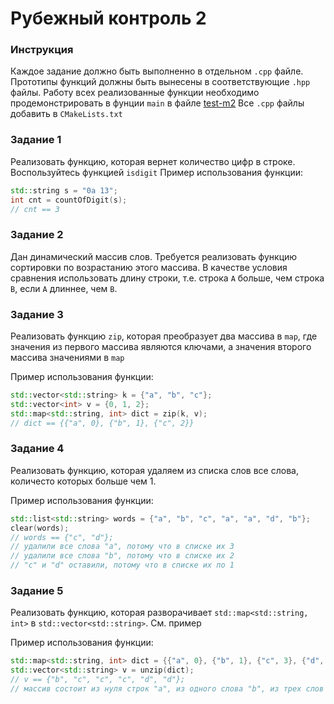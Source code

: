 # Рубежный контроль 2

### Инструкция
Каждое задание должно быть выполненно в отдельном `.cpp` файле.
Прототипы функций должны быть вынесены в соответствующие `.hpp` файлы.
Работу всех реализованные функции необходимо продемонстрировать в фунции `main` в файле [test-m2](test-m2.cpp)
Все `.cpp` файлы добавить в `CMakeLists.txt`

### Задание 1
Реализовать функцию, которая вернет количество цифр в строке. Воспользуйтесь функцией `isdigit`
Пример использования функции:
```cpp
std::string s = "0a 13";
int cnt = countOfDigit(s);
// cnt == 3
```

### Задание 2
Дан динамический массив слов. Требуется реализовать функцию сортировки по возрастанию этого массива. В качестве условия сравнения использовать длину строки, т.е. строка `A` больше, чем строка `B`, если `A` длиннее, чем `B`.

### Задание 3
Реализовать функцию `zip`, которая преобразует два массива в `map`, где значения из первого массива являются ключами, а значения второго массива значениями в `map`

Пример использования функции:
```cpp
std::vector<std::string> k = {"a", "b", "c"};
std::vector<int> v = {0, 1, 2};
std::map<std::string, int> dict = zip(k, v);
// dict == {{"a", 0}, {"b", 1}, {"c", 2}}
```

### Задание 4
Реализовать функцию, которая удаляем из списка слов все слова, количесто которых больше чем 1.

Пример использования функции:
```cpp
std::list<std::string> words = {"a", "b", "c", "a", "a", "d", "b"};
clear(words);
// words == {"c", "d"};
// удалили все слова "a", потому что в списке их 3
// удалили все слова "b", потому что в списке их 2
// "c" и "d" оставили, потому что в списке их по 1
```

### Задание 5
Реализовать функцию, которая разворачивает `std::map<std::string, int>` в `std::vector<std::string>`. См. пример

Пример использования функции:
```cpp
std::map<std::string, int> dict = {{"a", 0}, {"b", 1}, {"c", 3}, {"d", 2}};
std::vector<std::string> v = unzip(dict);
// v == {"b", "c", "c", "c", "d", "d"};
// массив состоит из нуля строк "a", из одного слова "b", из трех слов "c" и из двух слов "d"
```